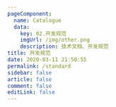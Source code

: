 ```yaml
---
pageComponent:
  name: Catalogue
  data:
    key: 02.开发规范
    imgUrl: /img/other.png
    description: 技术文档、开发规范
title: 开发规范
date: 2020-03-11 21:50:55
permalink: /standard
sidebar: false
article: false
comment: false
editLink: false
---
```

